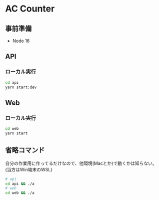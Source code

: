 # AC Counter

## 事前準備

- Node 16

## API

### ローカル実行

```bash
cd api
yarn start:dev
```

## Web

### ローカル実行

```bash
cd web
yarn start
```

## 省略コマンド

自分の作業用に作ってるだけなので、他環境(Macとか)で動くかは知らない。  
(当方はWin端末のWSL)

```bash
# api
cd api && ./a
# web
cd web && ./a
```
